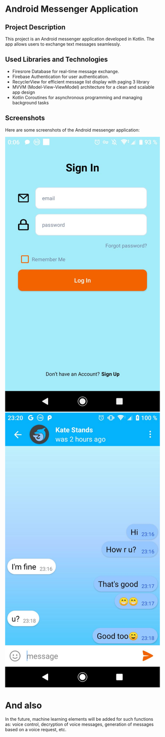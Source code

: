 # Android Messenger Application

## Project Description

This project is an Android messenger application developed in Kotlin. The app allows users to exchange text messages seamlessly.


## Used Libraries and Technologies

- Firesrore Database for real-time message exchange.
- Firebase Authentication for user authentication.
- RecyclerView for efficient message list display with paging 3 library
- MVVM (Model-View-ViewModel) architecture for a clean and scalable app design 
- Kotlin Coroutines for asynchronous programming and managing background tasks

## Screenshots

Here are some screenshots of the Android messenger application:

![Screenshot 1](screenshots/1.jpg)
![Screenshot 2](screenshots/2.jpg)

# And also 

In the future, machine learning elements will be added for such functions as: voice control, decryption of voice messages, generation of messages based on a voice request, etc.
